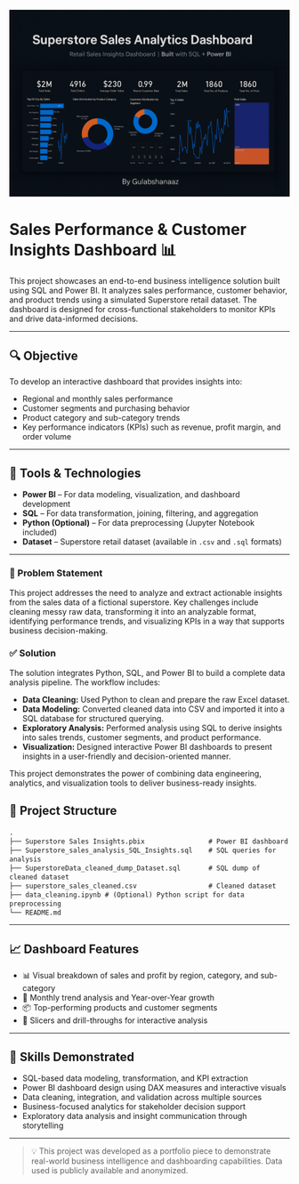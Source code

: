 ![Dashboard Banner](./banner.png)

# Sales Performance & Customer Insights Dashboard 📊

This project showcases an end-to-end business intelligence solution built using SQL and Power BI. It analyzes sales performance, customer behavior, and product trends using a simulated Superstore retail dataset. The dashboard is designed for cross-functional stakeholders to monitor KPIs and drive data-informed decisions.

---

## 🔍 Objective

To develop an interactive dashboard that provides insights into:
- Regional and monthly sales performance
- Customer segments and purchasing behavior
- Product category and sub-category trends
- Key performance indicators (KPIs) such as revenue, profit margin, and order volume

---

## 🧰 Tools & Technologies
- **Power BI** – For data modeling, visualization, and dashboard development
- **SQL** – For data transformation, joining, filtering, and aggregation
- **Python (Optional)** – For data preprocessing (Jupyter Notebook included)
- **Dataset** – Superstore retail dataset (available in `.csv` and `.sql` formats)

---

### 📌 Problem Statement

This project addresses the need to analyze and extract actionable insights from the sales data of a fictional superstore. Key challenges include cleaning messy raw data, transforming it into an analyzable format, identifying performance trends, and visualizing KPIs in a way that supports business decision-making.

### ✅ Solution

The solution integrates Python, SQL, and Power BI to build a complete data analysis pipeline. The workflow includes:

- **Data Cleaning:** Used Python to clean and prepare the raw Excel dataset.
- **Data Modeling:** Converted cleaned data into CSV and imported it into a SQL database for structured querying.
- **Exploratory Analysis:** Performed analysis using SQL to derive insights into sales trends, customer segments, and product performance.
- **Visualization:** Designed interactive Power BI dashboards to present insights in a user-friendly and decision-oriented manner.

This project demonstrates the power of combining data engineering, analytics, and visualization tools to deliver business-ready insights.

## 📁 Project Structure

```
.
├── Superstore Sales Insights.pbix                # Power BI dashboard
├── Superstore_sales_analysis_SQL_Insights.sql    # SQL queries for analysis
├── SuperstoreData_cleaned_dump_Dataset.sql       # SQL dump of cleaned dataset
├── superstore_sales_cleaned.csv                  # Cleaned dataset
├── data_cleaning.ipynb # (Optional) Python script for data preprocessing
└── README.md
```

---

## 📈 Dashboard Features

- 📊 Visual breakdown of sales and profit by region, category, and sub-category  
- 📆 Monthly trend analysis and Year-over-Year growth  
- 📦 Top-performing products and customer segments  
- 🎯 Slicers and drill-throughs for interactive analysis

---

## 🔗 Skills Demonstrated

- SQL-based data modeling, transformation, and KPI extraction  
- Power BI dashboard design using DAX measures and interactive visuals  
- Data cleaning, integration, and validation across multiple sources  
- Business-focused analytics for stakeholder decision support  
- Exploratory data analysis and insight communication through storytelling

---

> 💡 This project was developed as a portfolio piece to demonstrate real-world business intelligence and dashboarding capabilities. Data used is publicly available and anonymized.
